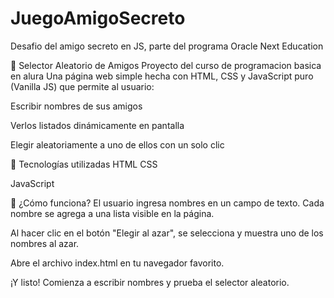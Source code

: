 # JuegoAmigoSecreto
Desafio del amigo secreto en JS, parte del programa Oracle Next Education 

🎲 Selector Aleatorio de Amigos
Proyecto del curso de programacion basica en alura
Una página web simple hecha con HTML, CSS y JavaScript puro (Vanilla JS) que permite al usuario:

Escribir nombres de sus amigos

Verlos listados dinámicamente en pantalla

Elegir aleatoriamente a uno de ellos con un solo clic

🧩 Tecnologías utilizadas
HTML
CSS

JavaScript

🚀 ¿Cómo funciona?
El usuario ingresa nombres en un campo de texto.
Cada nombre se agrega a una lista visible en la página.

Al hacer clic en el botón "Elegir al azar", se selecciona y muestra uno de los nombres al azar.

Abre el archivo index.html en tu navegador favorito.

¡Y listo! Comienza a escribir nombres y prueba el selector aleatorio.
